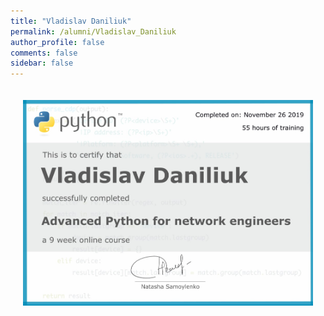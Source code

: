 ```yaml
---
title: "Vladislav Daniliuk"
permalink: /alumni/Vladislav_Daniliuk
author_profile: false
comments: false
sidebar: false
---
```


<div style="padding: 20px;">
  <img src="https://raw.githubusercontent.com/advpyneng/advpyneng.github.io/master/alumni/Vladislav_Daniliuk.png" alt="Advanced Python for network engineers">
</div>

